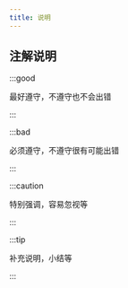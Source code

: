 ```yaml
---
title: 说明
---
```


## 注解说明

:::good

最好遵守，不遵守也不会出错

:::

:::bad

必须遵守，不遵守很有可能出错

:::

:::caution

特别强调，容易忽视等

:::

:::tip

补充说明，小结等

:::
